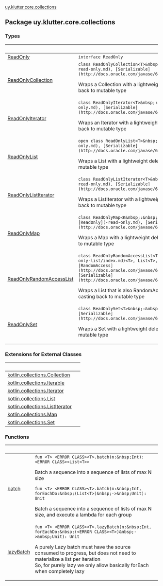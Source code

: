 [uy.klutter.core.collections](.)


## Package uy.klutter.core.collections

### Types

|&nbsp;|&nbsp;|
|---|---|
| [ReadOnly](-read-only.md) | `interface ReadOnly` |
| [ReadOnlyCollection](-read-only-collection/index.md) | `class ReadOnlyCollection<T>&nbsp;:&nbsp;Collection<T>, [ReadOnly](-read-only.md), [Serializable](http://docs.oracle.com/javase/6/docs/api/java/io/Serializable.html)`<p>Wraps a Collection with a lightweight delegating class that prevents casting back to mutable type</p> |
| [ReadOnlyIterator](-read-only-iterator/index.md) | `class ReadOnlyIterator<T>&nbsp;:&nbsp;Iterator<T>, [ReadOnly](-read-only.md), [Serializable](http://docs.oracle.com/javase/6/docs/api/java/io/Serializable.html)`<p>Wraps an Iterator with a lightweight delegating class that prevents casting back to mutable type</p> |
| [ReadOnlyList](-read-only-list/index.md) | `open class ReadOnlyList<T>&nbsp;:&nbsp;List<T>, [ReadOnly](-read-only.md), [Serializable](http://docs.oracle.com/javase/6/docs/api/java/io/Serializable.html)`<p>Wraps a List with a lightweight delegating class that prevents casting back to mutable type</p> |
| [ReadOnlyListIterator](-read-only-list-iterator/index.md) | `class ReadOnlyListIterator<T>&nbsp;:&nbsp;ListIterator<T>, [ReadOnly](-read-only.md), [Serializable](http://docs.oracle.com/javase/6/docs/api/java/io/Serializable.html)`<p>Wraps a ListIterator with a lightweight delegating class that prevents casting back to mutable type</p> |
| [ReadOnlyMap](-read-only-map/index.md) | `class ReadOnlyMap<K&nbsp;:&nbsp;Any, V>&nbsp;:&nbsp;Map<K,&nbsp;V>, [ReadOnly](-read-only.md), [Serializable](http://docs.oracle.com/javase/6/docs/api/java/io/Serializable.html)`<p>Wraps a Map with a lightweight delegating class that prevents casting back to mutable type</p> |
| [ReadOnlyRandomAccessList](-read-only-random-access-list/index.md) | `class ReadOnlyRandomAccessList<T>&nbsp;:&nbsp;[ReadOnlyList](-read-only-list/index.md)<T>, List<T>, [ReadOnly](-read-only.md), [RandomAccess](http://docs.oracle.com/javase/6/docs/api/java/util/RandomAccess.html), [Serializable](http://docs.oracle.com/javase/6/docs/api/java/io/Serializable.html)`<p>Wraps a List that is also RandomAccess with a delegating class that prevents casting back to mutable type</p> |
| [ReadOnlySet](-read-only-set/index.md) | `class ReadOnlySet<T>&nbsp;:&nbsp;Set<T>, [ReadOnly](-read-only.md), [Serializable](http://docs.oracle.com/javase/6/docs/api/java/io/Serializable.html)`<p>Wraps a Set with a lightweight delegating class that prevents casting back to mutable type</p> |

### Extensions for External Classes

|&nbsp;|&nbsp;|
|---|---|
| [kotlin.collections.Collection](kotlin.collections.-collection/index.md) |  |
| [kotlin.collections.Iterable](kotlin.collections.-iterable/index.md) |  |
| [kotlin.collections.Iterator](kotlin.collections.-iterator/index.md) |  |
| [kotlin.collections.List](kotlin.collections.-list/index.md) |  |
| [kotlin.collections.ListIterator](kotlin.collections.-list-iterator/index.md) |  |
| [kotlin.collections.Map](kotlin.collections.-map/index.md) |  |
| [kotlin.collections.Set](kotlin.collections.-set/index.md) |  |

### Functions

|&nbsp;|&nbsp;|
|---|---|
| [batch](batch.md) | `fun <T> <ERROR CLASS><T>.batch(n:&nbsp;Int): <ERROR CLASS><List<T>>`<p>Batch a sequence into a sequence of lists of max N size</p>`fun <T> <ERROR CLASS><T>.batch(n:&nbsp;Int, forEachDo:&nbsp;(List<T>)&nbsp;->&nbsp;Unit): Unit`<p>Batch a sequence into a sequence of lists of max N size, and execute a lambda for each group</p> |
| [lazyBatch](lazy-batch.md) | `fun <T> <ERROR CLASS><T>.lazyBatch(n:&nbsp;Int, forEachDo:&nbsp;(<ERROR CLASS><T>)&nbsp;->&nbsp;Unit): Unit`<p>A purely Lazy batch must have the source consumed to progress, but does not need to materialize a list per iteration<br/>So, for purely lazy we only allow basically forEach when completely lazy</p> |
